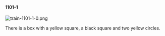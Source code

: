 #### 1101-1
![train-1101-1-0.png](https://github.com/lil-lab/nlvr/raw/master/nlvr/train/images/42/train-1101-1-0.png "train-1101-1-0.png")

There is a box with a yellow square, a black square and two yellow circles.